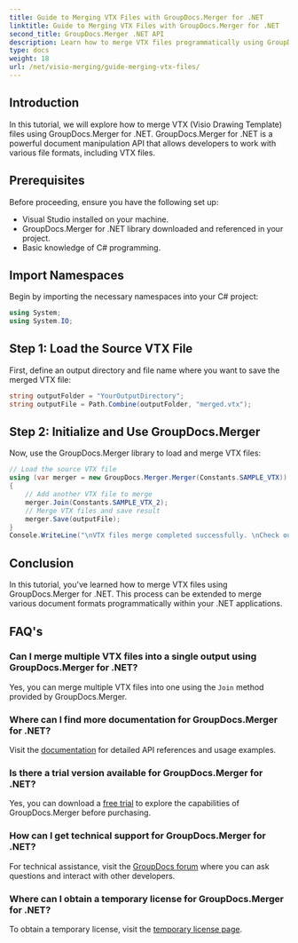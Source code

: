 ```yaml
---
title: Guide to Merging VTX Files with GroupDocs.Merger for .NET
linktitle: Guide to Merging VTX Files with GroupDocs.Merger for .NET
second_title: GroupDocs.Merger .NET API
description: Learn how to merge VTX files programmatically using GroupDocs.Merger for .NET. Step-by-step guide with code examples.
type: docs
weight: 18
url: /net/visio-merging/guide-merging-vtx-files/
---
```

## Introduction
In this tutorial, we will explore how to merge VTX (Visio Drawing Template) files using GroupDocs.Merger for .NET. GroupDocs.Merger for .NET is a powerful document manipulation API that allows developers to work with various file formats, including VTX files.
## Prerequisites
Before proceeding, ensure you have the following set up:
- Visual Studio installed on your machine.
- GroupDocs.Merger for .NET library downloaded and referenced in your project.
- Basic knowledge of C# programming.

## Import Namespaces
Begin by importing the necessary namespaces into your C# project:
```csharp
using System;
using System.IO;
```
## Step 1: Load the Source VTX File
First, define an output directory and file name where you want to save the merged VTX file:
```csharp
string outputFolder = "YourOutputDirectory";
string outputFile = Path.Combine(outputFolder, "merged.vtx");
```
## Step 2: Initialize and Use GroupDocs.Merger
Now, use the GroupDocs.Merger library to load and merge VTX files:
```csharp
// Load the source VTX file
using (var merger = new GroupDocs.Merger.Merger(Constants.SAMPLE_VTX))
{
    // Add another VTX file to merge
    merger.Join(Constants.SAMPLE_VTX_2);
    // Merge VTX files and save result
    merger.Save(outputFile);
}
Console.WriteLine("\nVTX files merge completed successfully. \nCheck output in {0}", outputFolder);
```

## Conclusion
In this tutorial, you've learned how to merge VTX files using GroupDocs.Merger for .NET. This process can be extended to merge various document formats programmatically within your .NET applications.

## FAQ's
### Can I merge multiple VTX files into a single output using GroupDocs.Merger for .NET?
Yes, you can merge multiple VTX files into one using the `Join` method provided by GroupDocs.Merger.
### Where can I find more documentation for GroupDocs.Merger for .NET?
Visit the [documentation](https://reference.groupdocs.com/merger/net/) for detailed API references and usage examples.
### Is there a trial version available for GroupDocs.Merger for .NET?
Yes, you can download a [free trial](https://releases.groupdocs.com/) to explore the capabilities of GroupDocs.Merger before purchasing.
### How can I get technical support for GroupDocs.Merger for .NET?
For technical assistance, visit the [GroupDocs forum](https://forum.groupdocs.com/c/merger/32) where you can ask questions and interact with other developers.
### Where can I obtain a temporary license for GroupDocs.Merger for .NET?
To obtain a temporary license, visit the [temporary license page](https://purchase.groupdocs.com/temporary-license/).
